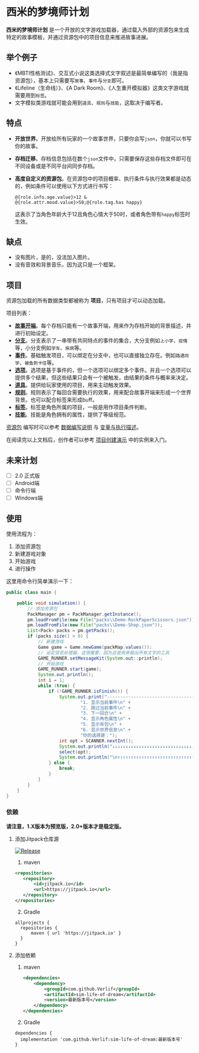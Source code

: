 # 西米的梦境师计划

__西米的梦境师计划__ 是一个开放的文字游戏加载器，通过载入外部的资源包来生成特定的故事模板，并通过资源包中的项目信息来推进故事进展。

## 举个例子

- 《MBTI性格测试》、交互式小说这类选择式文字叙述是最简单编写的（我是指资源包），基本上只需要写`故事`、`事件`与`分支`即可。
- 《Lifeline（生命线）》、《A Dark Room》、《人生重开模拟器》这类文字游戏就需要用到`标签`。
- 文字模拟类游戏就可能会用到`道具`、`规则`与`技能`，这取决于编写者。

## 特点

- __开放世界__。开放给所有玩家的一个故事世界，只要你会写`json`，你就可以书写你的故事。
- __存档迁移__。存档信息包括在数个`json`文件中，只需要保存这些存档文件即可在不同设备或是不同平台间同步存档。
- __高度自定义的资源包__。在资源包中的项目概率、执行条件与执行效果都是动态的，例如条件可以使用以下方式进行书写：

  `@{role.info.age.value}>12 & @{role.attr.mood.value}>50;@{role.tag.has happy}`

  这表示了当角色年龄大于12且角色心情大于50时，或者角色带有`happy`标签时生效。

## 缺点

- 没有图片，是的，没法加入图片。
- 没有音效和背景音乐，因为这只是一个框架。

## 项目

资源包加载的所有数据类型都被称为 __项目__，只有项目才可以动态加载。

项目列表：

- [__故事开端__](docs/domain/story.md)。每个存档只能有一个故事开端，用来作为存档开始的背景描述，并进行初始设定。
- [__分支__](docs/domain/branch.md)。分支表示了一串带有共同特点的事件的集合，大分支例如`上小学`、`疫情`等，小分支例如`学车`、`疾病`等。
- [__事件__](docs/domain/event.md)。基础触发项目，可以绑定在分支中，也可以直接独立存在。例如`路遇同学`、`被鱼刺卡住`等。
- [__选项__](docs/domain/option.md)。选项是基于事件的，但一个选项可以绑定多个事件。并且一个选项可以提供多个结果，但这些结果只会有一个被触发，由结果的条件与概率来决定。
- [__道具__](docs/domain/item.md)。提供给玩家使用的项目，用来主动触发效果。
- [__规则__](docs/domain/rule.md)。规则表示了每回合需要执行的效果，用来配合故事开端来形成一个世界背景。也可以配合标签来形成buff。
- [__标签__](docs/domain/tag.md)。标签是角色所属的项目，一般是用作项目条件判断。
- [__技能__](docs/domain/skill.md)。技能是角色拥有的属性，提供了等级规范。

[资源包](docs/资源包编写.md) 编写时可以参考 [数据编写说明](docs/数据编写说明.md) 与 [变量与执行描述](docs/变量与执行描述.md)。

在阅读完以上文档后，创作者可以参考 [项目创建演示](docs/项目创建演示.md) 中的实例来入门。

## 未来计划

- [ ] 2.0 正式版
- [ ] Android端
- [ ] 命令行端
- [ ] Windows端

## 使用

使用流程为：

1. 添加资源包
2. 新建游戏对象
3. 开始游戏
4. 进行操作

这里用命令行简单演示一下：

```java
public class main {

    public void simulation() {
        // 添加资源包
        PackManager pm = PackManager.getInstance();
        pm.loadFromFile(new File("packs\\Demo-RockPaperScissors.json"));
        pm.loadFromFile(new File("packs\\Demo-Shop.json"));
        List<Pack> packs = pm.getPacks();
        if (packs.size() > 0) {
            // 新建游戏
            Game game = Game.newGame(packMap.values());
            // 设定信息处理器，这很重要，因为这是用来输出所有文字的工具
            GAME_RUNNER.setMessageKit(System.out::println);
            // 开始游戏
            GAME_RUNNER.start(game);
            System.out.println();
            int i = 1;
            while (true) {
                if (!GAME_RUNNER.isFinish()) {
                    System.out.print("----------------------------------------- " + i++ + " -----------------------------------------\n" +
                            "1. 显示当前事件\n" +
                            "2. 跳过当前事件\n" +
                            "3. 下一回合\n" +
                            "4. 显示角色属性\n" +
                            "5. 显示背包\n" +
                            "6. 显示世界信息\n" +
                            "你的选择是：");
                    int opt = SCANNER.nextInt();
                    System.out.println("↓↓↓↓↓↓↓↓↓↓↓↓↓↓↓↓↓↓↓↓↓↓↓↓↓↓↓↓↓↓↓↓↓↓↓↓↓↓↓↓↓↓↓↓↓↓↓↓↓↓↓↓↓↓↓↓↓↓↓↓↓↓↓↓↓↓↓↓↓↓↓↓↓↓↓↓↓↓↓↓↓↓↓↓↓\n");
                    select(opt);
                    System.out.println("\n↑↑↑↑↑↑↑↑↑↑↑↑↑↑↑↑↑↑↑↑↑↑↑↑↑↑↑↑↑↑↑↑↑↑↑↑↑↑↑↑↑↑↑↑↑↑↑↑↑↑↑↑↑↑↑↑↑↑↑↑↑↑↑↑↑↑↑↑↑↑↑↑↑↑↑↑↑↑↑↑↑↑↑↑↑");
                } else {
                    break;
                }
            }
        }
    }
}
```

### 依赖

**请注意，1.X版本为预览版，2.0+版本才是稳定版。**

1. 添加Jitpack仓库源

   [![Release](https://jitpack.io/v/Verlif/sim-life-of-dream.svg)](https://jitpack.io/#Verlif/sim-life-of-dream)

    1. maven

   ```xml
   <repositories>
      <repository>
          <id>jitpack.io</id>
          <url>https://jitpack.io</url>
      </repository>
   </repositories>
   ```

    2. Gradle

   ```text
   allprojects {
     repositories {
         maven { url 'https://jitpack.io' }
     }
   }
   ```

2. 添加依赖

    1. maven

   ```xml
      <dependencies>
          <dependency>
              <groupId>com.github.Verlif</groupId>
              <artifactId>sim-life-of-dream</artifactId>
              <version>最新版本号</version>
          </dependency>
      </dependencies>
   ```

    2. Gradle

   ```text
   dependencies {
     implementation 'com.github.Verlif:sim-life-of-dream:最新版本号'
   }
   ```
